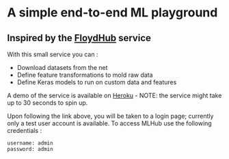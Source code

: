 # A simple end-to-end ML playground

## Inspired by the [FloydHub](https://www.floydhub.com/) service

With this small service you can :

* Download datasets from the net
* Define feature transformations to mold raw data 
* Define Keras models to run on custom data and features

A demo of the service is available on [Heroku](http://mfh-demo.herokuapp.com) - NOTE: the service might take up to 30 seconds to spin up.

Upon following the link above, you will be taken to a login page; currently only a test user account is available. To access
MLHub use the following credentials :

    username: admin
    password: admin

